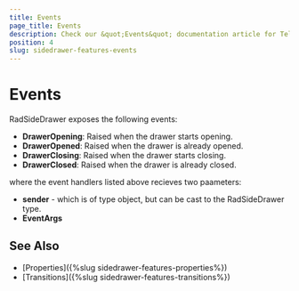 ```yaml
---
title: Events
page_title: Events
description: Check our &quot;Events&quot; documentation article for Telerik SideDrawer for Xamarin control.
position: 4
slug: sidedrawer-features-events
---
```


# Events

RadSideDrawer exposes the following events:

* **DrawerOpening**: Raised when the drawer starts opening.
* **DrawerOpened**: Raised when the drawer is already opened.
* **DrawerClosing**: Raised when the drawer starts closing.
* **DrawerClosed**: Raised when the drawer is already closed.

where the event handlers listed above recieves two paameters:

* **sender** - which is of type object, but can be cast to the RadSideDrawer type.
* **EventArgs**

## See Also

- [Properties]({%slug sidedrawer-features-properties%})
- [Transitions]({%slug sidedrawer-features-transitions%})
